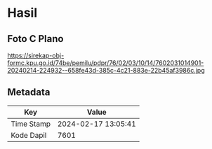 # Hasil

## Foto C Plano

https://sirekap-obj-formc.kpu.go.id/74be/pemilu/pdpr/76/02/03/10/14/7602031014901-20240214-224932--658fe43d-385c-4c21-883e-22b45af3986c.jpg


## Metadata

| Key        | Value               |
| ---------- | ------------------- |
| Time Stamp | 2024-02-17 13:05:41 |
| Kode Dapil | 7601                |



